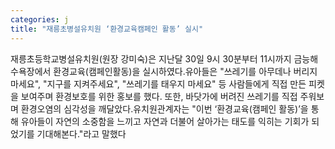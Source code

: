 ```yaml
---
categories: j
title: "재릉초병설유치원 ‘환경교육캠페인 활동’ 실시"
---
```

재릉초등학교병설유치원(원장 강미숙)은 지난달 30일 9시 30분부터 11시까지 금능해수욕장에서 환경교육(캠페인활동)을 실시하였다.유아들은 "쓰레기를 아무데나 버리지 마세요", "지구를 지켜주세요", "쓰레기를 태우지 마세요" 등 사람들에게 직접 만든 피켓을 보여주며 환경보호를 위한 홍보를 했다. 또한, 바닷가에 버려진 쓰레기를 직접 주워보며 환경오염의 심각성을 깨달았다.유치원관계자는 "이번 ‘환경교육(캠페인 활동)’을 통해 유아들이 자연의 소중함을 느끼고 자연과 더불어 살아가는 태도를 익히는 기회가 되었기를 기대해본다."라고 말했다